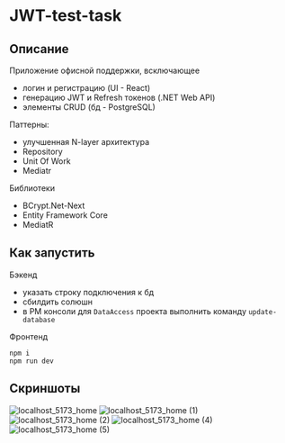 # JWT-test-task
## Описание
Приложение офисной поддержки, всключающее 
- логин и регистрацию (UI - React)
- генерацию JWT и Refresh токенов (.NET Web API)
- элементы CRUD (бд - PostgreSQL)

Паттерны:
- улучшенная N-layer архитектура
- Repository
- Unit Of Work
- Mediatr
  
Библиотеки
- BCrypt.Net-Next
- Entity Framework Core
- MediatR

## Как запустить
Бэкенд
- указать строку подключения к бд
- сбилдить солюшн
- в PM консоли для `DataAccess` проекта выполнить команду `update-database`

Фронтенд
```
npm i
npm run dev
```
## Скриншоты
![localhost_5173_home](https://github.com/Lozovskij/JWT-test-task/assets/56762093/4e561f39-371a-4f31-bdfd-156ef07f7a98)
![localhost_5173_home (1)](https://github.com/Lozovskij/JWT-test-task/assets/56762093/130d86aa-5dbb-46c5-af1e-f4f01a610f22)
![localhost_5173_home (2)](https://github.com/Lozovskij/JWT-test-task/assets/56762093/fcc16ea0-b998-4f57-8af7-15de4a9123ce)
![localhost_5173_home (4)](https://github.com/Lozovskij/JWT-test-task/assets/56762093/9ae8a81f-1fae-4f39-baf5-70bb9cf4f5d4)
![localhost_5173_home (5)](https://github.com/Lozovskij/JWT-test-task/assets/56762093/a40769d6-6441-424d-8f23-ca8bbc3c77b9)

